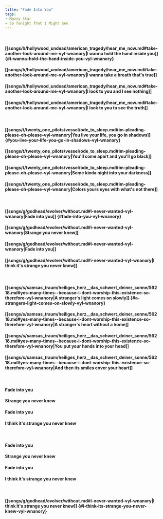 ```yaml
---
title: "Fade Into You"
tags:
- Mazzy Star
- So Tonight That I Might See
---
```

&nbsp;
#### [[songs/h/hollywood_undead/american_tragedy/hear_me_now.md#take-another-look-around-me-vyl-wnanory|I wanna hold the hand inside you]] {#i-wanna-hold-the-hand-inside-you-vyl-wnanory}
#### [[songs/h/hollywood_undead/american_tragedy/hear_me_now.md#take-another-look-around-me-vyl-wnanory|I wanna take a breath that's true]]
#### [[songs/h/hollywood_undead/american_tragedy/hear_me_now.md#take-another-look-around-me-vyl-wnanory|I look to you and I see nothing]]
#### [[songs/h/hollywood_undead/american_tragedy/hear_me_now.md#take-another-look-around-me-vyl-wnanory|I look to you to see the truth]]
&nbsp;
#### [[songs/t/twenty_one_pilots/vessel/ode_to_sleep.md#im-pleading-please-oh-please-vyl-wnanory|You live your life, you go in shadows]] {#you-live-your-life-you-go-in-shadows-vyl-wnanory}
#### [[songs/t/twenty_one_pilots/vessel/ode_to_sleep.md#im-pleading-please-oh-please-vyl-wnanory|You'll come apart and you'll go black]]
#### [[songs/t/twenty_one_pilots/vessel/ode_to_sleep.md#im-pleading-please-oh-please-vyl-wnanory|Some kinda night into your darkness]]
#### [[songs/t/twenty_one_pilots/vessel/ode_to_sleep.md#im-pleading-please-oh-please-vyl-wnanory|Colors yours eyes with what's not there]]
&nbsp;
#### [[songs/g/godhead/evolver/without.md#i-never-wanted-vyl-wnanory|Fade into you]] {#fade-into-you-vyl-wnanory}
#### [[songs/g/godhead/evolver/without.md#i-never-wanted-vyl-wnanory|Strange you never knew]]
#### [[songs/g/godhead/evolver/without.md#i-never-wanted-vyl-wnanory|Fade into you]]
#### [[songs/g/godhead/evolver/without.md#i-never-wanted-vyl-wnanory|I think it's strange you never knew]]
&nbsp;
#### [[songs/s/samsas_traum/heiliges_herz__das_schwert_deiner_sonne/56218.md#yes-many-times--because-i-dont-worship-this-existence-so-therefore-vyl-wnanory|A stranger's light comes on slowly]] {#a-strangers-light-comes-on-slowly-vyl-wnanory}
#### [[songs/s/samsas_traum/heiliges_herz__das_schwert_deiner_sonne/56218.md#yes-many-times--because-i-dont-worship-this-existence-so-therefore-vyl-wnanory|A stranger's heart without a home]]
#### [[songs/s/samsas_traum/heiliges_herz__das_schwert_deiner_sonne/56218.md#yes-many-times--because-i-dont-worship-this-existence-so-therefore-vyl-wnanory|You put your hands into your head]]
#### [[songs/s/samsas_traum/heiliges_herz__das_schwert_deiner_sonne/56218.md#yes-many-times--because-i-dont-worship-this-existence-so-therefore-vyl-wnanory|And then its smiles cover your heart]]
&nbsp;
#### Fade into you
#### Strange you never knew
#### Fade into you
#### I think it's strange you never knew
&nbsp;
#### Fade into you
#### Strange you never knew
#### Fade into you
#### I think it's strange you never knew
&nbsp;
#### [[songs/g/godhead/evolver/without.md#i-never-wanted-vyl-wnanory|I think it's strange you never knew]] {#i-think-its-strange-you-never-knew-vyl-wnanory}
